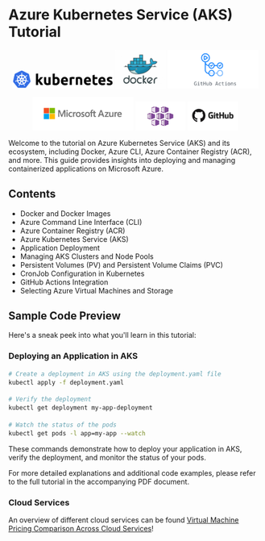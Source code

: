 # Azure Kubernetes Service (AKS) Tutorial

<p align="center">
  <img src="figures/kubernetes-logo.png" width="200" />
  <img src="figures/docker-logo.jpg" width="100" /> 
  <img src="figures/github_actions-logo.png" width="180" />
</p>

<p align="center">
  <img src="figures/azure-logo.png" width="200" />
  <img src="figures/aks-logo.jpg" width="100" />
  <img src="figures/github-logo.jpg" width="100" />
</p>



Welcome to the tutorial on Azure Kubernetes Service (AKS) and its ecosystem, including Docker, Azure CLI, Azure Container Registry (ACR), and more. This guide provides insights into deploying and managing containerized applications on Microsoft Azure.

## Contents
- Docker and Docker Images
- Azure Command Line Interface (CLI)
- Azure Container Registry (ACR)
- Azure Kubernetes Service (AKS)
- Application Deployment
- Managing AKS Clusters and Node Pools
- Persistent Volumes (PV) and Persistent Volume Claims (PVC)
- CronJob Configuration in Kubernetes
- GitHub Actions Integration
- Selecting Azure Virtual Machines and Storage

## Sample Code Preview

Here's a sneak peek into what you'll learn in this tutorial:

### Deploying an Application in AKS
```bash
# Create a deployment in AKS using the deployment.yaml file
kubectl apply -f deployment.yaml

# Verify the deployment
kubectl get deployment my-app-deployment

# Watch the status of the pods
kubectl get pods -l app=my-app --watch
```
These commands demonstrate how to deploy your application in AKS, verify the deployment, and monitor the status of your pods.

For more detailed explanations and additional code examples, please refer to the full tutorial in the accompanying PDF document.

### Cloud Services

An overview of different cloud services can be found [Virtual Machine Pricing Comparison Across Cloud Services](./Cloud-virtual-machines/README.md)!

